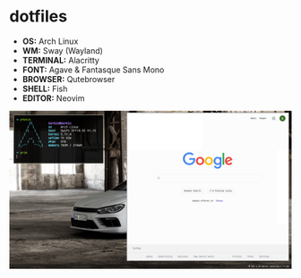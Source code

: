 # dotfiles

-   **OS:** Arch Linux
-   **WM:** Sway (Wayland)
-   **TERMINAL:** Alacritty
-   **FONT:** Agave & Fantasque Sans Mono
-   **BROWSER:** Qutebrowser
-   **SHELL:** Fish
-	**EDITOR:** Neovim

![Screenshot](https://raw.githubusercontent.com/BerkinAKKAYA/dotfiles/master/Screenshot.png)
